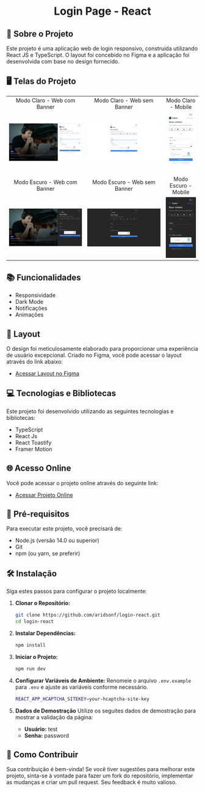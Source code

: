 <p align="center">
  <h1 align="center">Login Page - React</h1>
</p>

## 📘 Sobre o Projeto

Este projeto é uma aplicação web de login responsivo, construída utilizando React JS e TypeScript. O layout foi concebido no Figma e a aplicação foi desenvolvida com base no design fornecido.

## 🖥️ Telas do Projeto

<table>
  <tr>
    <td align="center">Modo Claro - Web com Banner</td>
    <td align="center">Modo Claro - Web sem Banner</td>
    <td align="center">Modo Claro - Mobile</td>
  </tr>
  <tr>
    <td align="center"><img src="public/screenshots/web-com-banner-light.png" alt="Modo Claro - Web com Banner"></td>
    <td align="center"><img src="public/screenshots/web-sem-banner-light.png" alt="Modo Claro - Web sem Banner"></td>
    <td align="center"><img src="public/screenshots/mobile-light.png" alt="Modo Claro - Mobile" width="275"></td>
  </tr>
  <tr>
    <td align="center">Modo Escuro - Web com Banner</td>
    <td align="center">Modo Escuro - Web sem Banner</td>
    <td align="center">Modo Escuro - Mobile</td>
  </tr>
  <tr>
    <td align="center"><img src="public/screenshots/web-com-banner-dark.png" alt="Modo Escuro - Web com Banner"></td>
    <td align="center"><img src="public/screenshots/web-sem-banner-dark.png" alt="Modo Escuro - Web sem Banner"></td>
    <td align="center"><img src="public/screenshots/mobile-dark.png" alt="Modo Escuro - Mobile" width="275"></td>
  </tr>
</table>

## 📚 Funcionalidades

- Responsividade
- Dark Mode
- Notificações
- Animações

## 🎨 Layout


O design foi meticulosamente elaborado para proporcionar uma experiência de usuário excepcional. Criado no Figma, você pode acessar o layout através do link abaixo:

- [Acessar Layout no Figma](https://www.figma.com/file/rMJhp5D79wnmq6h7r27cmv/Login---Teste?type=design&node-id=1%3A14027&mode=design&t=a5Gfvwa0lznfNflz-1)

## 💻 Tecnologias e Bibliotecas

Este projeto foi desenvolvido utilizando as seguintes tecnologias e bibliotecas:

- TypeScript
- React Js
- React Toastify
- Framer Motion

## 🌐 Acesso Online

Você pode acessar o projeto online através do seguinte link:

- [Acessar Projeto Online](https://login-react-phi.vercel.app)

## 🚧 Pré-requisitos

Para executar este projeto, você precisará de:

- Node.js (versão 14.0 ou superior)
- Git
- npm (ou yarn, se preferir)

## 🛠️ Instalação

Siga estes passos para configurar o projeto localmente:

1. **Clonar o Repositório:**

   ```bash
   git clone https://github.com/aridsonf/login-react.git
   cd login-react
   ```

2. **Instalar Dependências:**

   ```bash
   npm install
   ```

3. **Iniciar o Projeto:**
   ```bash
   npm run dev
   ```

4. **Configurar Variáveis de Ambiente:**
   Renomeie o arquivo `.env.example` para `.env` e ajuste as variáveis conforme necessário.

   ```bash
   REACT_APP_HCAPTCHA_SITEKEY=your-hcaptcha-site-key

5. **Dados de Demostração**
    Utilize os seguites dados de demostração para mostrar a validação da página:
    - **Usuário:** test
    - **Senha:** password

## 🤝 Como Contribuir

Sua contribuição é bem-vinda! Se você tiver sugestões para melhorar este projeto, sinta-se à vontade para fazer um fork do repositório, implementar as mudanças e criar um pull request. Seu feedback é muito valioso.
